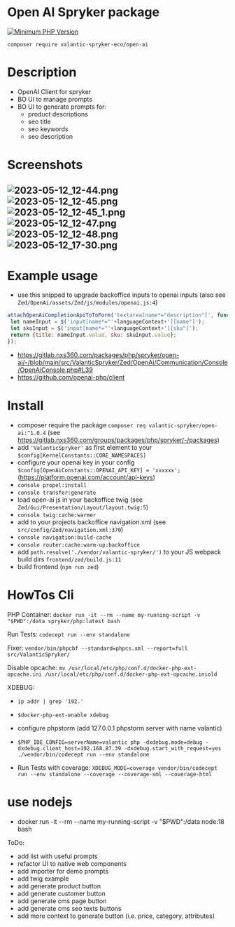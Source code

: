 # Open AI Spryker package

[![Minimum PHP Version](https://img.shields.io/badge/php-%3E%3D%208.1-8892BF.svg)](https://php.net/)

`composer require valantic-spryker-eco/open-ai`

# Description
 - OpenAI Client for spryker
 - BO UI to manage prompts 
 - BO UI to generate prompts for:
   - product descriptions
   - seo title
   - seo keywords
   - seo description

# Screenshots
![2023-05-12_12-44.png](2023-05-12_12-44.png)
![2023-05-12_12-45.png](2023-05-12_12-45.png)
![2023-05-12_12-45_1.png](2023-05-12_12-45_1.png)
![2023-05-12_12-47.png](2023-05-12_12-47.png)
![2023-05-12_12-48.png](2023-05-12_12-48.png)
![2023-05-12_17-30.png](2023-05-12_17-30.png)
 - 
# Example usage
 - use this snipped to upgrade backoffice inputs to openai inputs (also see `Zed/OpenAi/assets/Zed/js/modules/openai.js:4`)
 ```javascript
 attachOpenAiCompletionApiToToForm('textarea[name*="description"]', function(event, languageContext) {
  let nameInput = $('input[name*="'+languageContext+'][name"]');
  let skuInput = $('input[name*="'+languageContext+'][sku"]');
  return {title: nameInput.value, sku: skuInput.value};
 });
 ```


 - https://gitlab.nxs360.com/packages/php/spryker/open-ai/-/blob/main/src/ValanticSpryker/Zed/OpenAi/Communication/Console/OpenAiConsole.php#L39
 - https://github.com/openai-php/client

# Install
- composer require the package `composer req valantic-spryker/open-ai:^1.0.4` (see https://gitlab.nxs360.com/groups/packages/php/spryker/-/packages)
- add `'ValanticSpryker'` as first element to your `$config[KernelConstants::CORE_NAMESPACES]` 
- configure your openai key in your config `$config[OpenAiConstants::OPENAI_API_KEY] = 'xxxxxx';` (https://platform.openai.com/account/api-keys)
- `console propel:install`
- `console transfer:generate`
- load open-ai js in your backoffice twig (see `Zed/Gui/Presentation/Layout/layout.twig:5`)
- `console twig:cache:warmer` 
- add to your projects backoffice navigation.xml (see `src/config/Zed/navigation.xml:370`)
- `console navigation:build-cache`
- `console router:cache:warm-up:backoffice`
- add `path.resolve('./vendor/valantic-spryker/')` to your JS webpack build dirs `frontend/zed/build.js:11`
- build frontend (`npm run zed`)

# HowTos Cli

PHP Container: `docker run -it --rm --name my-running-script -v "$PWD":/data spryker/php:latest bash`

Run Tests: `codecept run --env standalone`

Fixer: `vendor/bin/phpcbf --standard=phpcs.xml --report=full src/ValanticSpryker/`

Disable opcache: `mv /usr/local/etc/php/conf.d/docker-php-ext-opcache.ini /usr/local/etc/php/conf.d/docker-php-ext-opcache.iniold`

XDEBUG:
- `ip addr | grep '192.'`
- `$docker-php-ext-enable xdebug`
- configure phpstorm (add 127.0.0.1 phpstorm server with name valantic)
- `$PHP_IDE_CONFIG=serverName=valantic php -dxdebug.mode=debug -dxdebug.client_host=192.168.87.39 -dxdebug.start_with_request=yes ./vendor/bin/codecept run --env standalone`

- Run Tests with coverage: `XDEBUG_MODE=coverage vendor/bin/codecept run --env standalone --coverage --coverage-xml --coverage-html`

# use nodejs
 - docker run -it --rm --name my-running-script -v "$PWD":/data node:18 bash

ToDo:
 - add list with useful prompts
 - refactor UI to native web components
 - add importer for demo prompts
 - add twig example
 - add generate product button
 - add generate customer button
 - add generate cms page button
 - add generate cms seo texts buttons
 - add more context to generate button (i.e. price, category, attributes)
